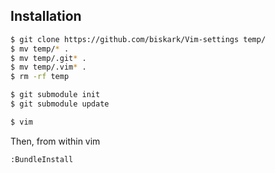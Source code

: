 Installation
------------

```bash
$ git clone https://github.com/biskark/Vim-settings temp/
$ mv temp/* .
$ mv temp/.git* .
$ mv temp/.vim* .
$ rm -rf temp

$ git submodule init
$ git submodule update

$ vim
```

Then, from within vim

```vim
:BundleInstall
```
